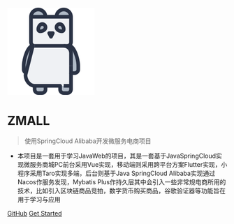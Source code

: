 ![logo](_media/-panda.png)

# ZMALL

> 使用SpringCloud Alibaba开发微服务电商项目

* 本项目是一套用于学习JavaWeb的项目，其是一套基于JavaSpringCloud实现微服务商城PC前台采用Vue实现，移动端则采用跨平台方案Flutter实现，小程序采用Taro实现多端，后台则基于Java SpringCloud Alibaba实现通过Nacos作服务发现，Mybatis Plus作持久层其中会引入一些非常规电商所用的技术，比如引入区块链商品竞拍，数字货币购买商品，谷歌验证器等功能旨在用于学习与应用

[GitHub](https://github.com/whoiszxl/AYANAMI)
[Get Started](#基于JavaSpringCloud实现的前后端分离商城)
